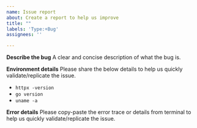 ```yaml
---
name: Issue report
about: Create a report to help us improve
title: ""
labels: 'Type:+Bug'
assignees: ''

---
```


**Describe the bug**
A clear and concise description of what the bug is.

**Environment details**
Please share the below details to help us quickly validate/replicate the issue.

- `httpx -version`
- `go version`
- `uname -a`


**Error details**
Please copy-paste the error trace or details from terminal to help us quickly validate/replicate the issue.

```bash

```